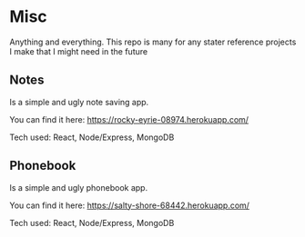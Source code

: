 # Misc

Anything and everything. This repo is many for any stater reference projects I make that I might need in the future

## Notes 
Is a simple and ugly note saving app.

You can find it here: https://rocky-eyrie-08974.herokuapp.com/

Tech used: React, Node/Express, MongoDB

## Phonebook
Is a simple and ugly phonebook app.

You can find it here: https://salty-shore-68442.herokuapp.com/

Tech used: React, Node/Express, MongoDB
